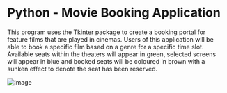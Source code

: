 # Python - Movie Booking Application

This program uses the Tkinter package to create a booking portal for feature films that are played in cinemas. Users of this application will be able to book a specific film based on a genre for a specific time slot. Available seats within the theaters will appear in green, selected screens will appear in blue and booked seats will be coloured in brown with a sunken effect to denote the seat has been reserved.

![image](https://user-images.githubusercontent.com/66092888/124217351-31464280-dac6-11eb-8fa1-27ff9ff44225.png)
